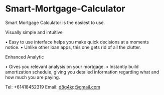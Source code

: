 # Smart-Mortgage-Calculator

Smart Mortgage Calculator is the easiest to use.

Visually simple and intuitive

• Easy to use interface helps you make quick decisions at a moments notice.
• Unlike other loan apps, this one gets rid of all the clutter.

Enhanced  Analytic

• Gives you relevant analysis on your mortgage.
• Instantly build amortization schedule, giving you detailed information regarding what and how much you are paying.

Tel: +61418452319
Email: d8g4kq@gmail.com
